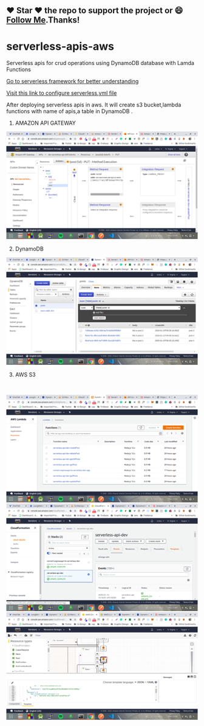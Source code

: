 ## :heart: Star :heart: the repo to support the project or :smile:[Follow Me](https://github.com/harsh6768).Thanks!

# serverless-apis-aws
Serverless apis for crud operations using DynamoDB database with Lamda Functions


[Go to serverless framework for better understanding](https://serverless.com/framework/docs/providers/aws/guide/functions/)

[Visit this link to configure serverless.yml file](https://serverless.com/framework/docs/providers/aws/guide/resources/)


After deploying serverless apis in aws. It will create s3 bucket,lambda functions with name of apis,a table in DynamoDB .

1. AMAZON API GATEWAY

 <img src="https://github.com/harsh6768/serverless-apis-aws/blob/master/Images/Screenshot%20from%202020-01-16%2011-19-48.png" alt="">

2. DynamoDB

  <img src="https://github.com/harsh6768/serverless-apis-aws/blob/master/Images/Screenshot%20from%202020-01-16%2011-20-55.png" alt="">

3. AWS S3

   <img src="https://github.com/harsh6768/serverless-apis-aws/blob/master/Images/Screenshot%20from%202020-01-16%2011-21-
37.png" alt="">


 <img src="https://github.com/harsh6768/serverless-apis-aws/blob/master/Images/Screenshot%20from%202020-01-16%2011-22-01.png" alt="">
 
 <img src="https://github.com/harsh6768/serverless-apis-aws/blob/master/Images/Screenshot%20from%202020-01-16%2011-47-00.png" alt="">
 
<img src="https://github.com/harsh6768/serverless-apis-aws/blob/master/Images/Screenshot%20from%202020-01-16%2011-50-53.png" alt="">
     
